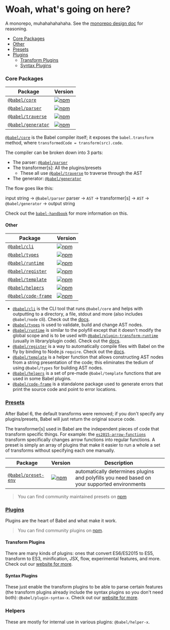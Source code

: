 # Woah, what's going on here?

A monorepo, muhahahahahaha. See the [monorepo design doc](/doc/design/monorepo.md) for reasoning.

- [Core Packages](#core-packages)
- [Other](#other)
- [Presets](#presets)
- [Plugins](#plugins)
  - [Transform Plugins](#transform-plugins)
  - [Syntax Plugins](#syntax-plugins)

### Core Packages

| Package | Version |
|---------|---------|
| [`@babel/core`](/packages/babel-core) | [![npm](https://img.shields.io/npm/v/@babel/core.svg?maxAge=3600)](https://www.npmjs.com/package/@babel/core) |
| [`@babel/parser`](/packages/babel-parser) | [![npm](https://img.shields.io/npm/v/@babel/parser.svg?maxAge=3600)](https://www.npmjs.com/package/@babel/parser) |
| [`@babel/traverse`](/packages/babel-traverse) | [![npm](https://img.shields.io/npm/v/@babel/traverse.svg?maxAge=3600)](https://www.npmjs.com/package/@babel/traverse) |
| [`@babel/generator`](/packages/babel-generator) | [![npm](https://img.shields.io/npm/v/@babel/generator.svg?maxAge=3600)](https://www.npmjs.com/package/@babel/generator) |

[`@babel/core`](/packages/babel-core) is the Babel compiler itself; it exposes the `babel.transform` method, where `transformedCode = transform(src).code`.

The compiler can be broken down into 3 parts:
- The parser: [`@babel/parser`](/packages/babel-parser)
- The transformer[s]: All the plugins/presets
  - These all use [`@babel/traverse`](/packages/babel-traverse) to traverse through the AST
- The generator: [`@babel/generator`](/packages/babel-generator)

The flow goes like this:

input string -> `@babel/parser` parser -> `AST` -> transformer[s] -> `AST` -> `@babel/generator` -> output string

Check out the [`babel-handbook`](https://github.com/thejameskyle/babel-handbook/blob/master/translations/en/plugin-handbook.md#introduction) for more information on this.

#### Other

| Package | Version |
|---------|---------|
| [`@babel/cli`](/packages/babel-cli) | [![npm](https://img.shields.io/npm/v/@babel/cli.svg?maxAge=3600)](https://www.npmjs.com/package/@babel/cli) |
| [`@babel/types`](/packages/babel-types) | [![npm](https://img.shields.io/npm/v/@babel/types.svg?maxAge=3600)](https://www.npmjs.com/package/@babel/types) |
| [`@babel/runtime`](/packages/babel-runtime) | [![npm](https://img.shields.io/npm/v/@babel/runtime.svg?maxAge=3600)](https://www.npmjs.com/package/@babel/runtime) |
| [`@babel/register`](/packages/babel-register) | [![npm](https://img.shields.io/npm/v/@babel/register.svg?maxAge=3600)](https://www.npmjs.com/package/@babel/register) |
| [`@babel/template`](/packages/babel-template) | [![npm](https://img.shields.io/npm/v/@babel/template.svg?maxAge=3600)](https://www.npmjs.com/package/@babel/template) |
| [`@babel/helpers`](/packages/babel-helpers) | [![npm](https://img.shields.io/npm/v/@babel/helpers.svg?maxAge=3600)](https://www.npmjs.com/package/@babel/helpers) |
| [`@babel/code-frame`](/packages/babel-code-frame) | [![npm](https://img.shields.io/npm/v/@babel/code-frame.svg?maxAge=3600)](https://www.npmjs.com/package/@babel/code-frame) |

- [`@babel/cli`](/packages/babel-cli) is the CLI tool that runs `@babel/core` and helps with outputting to a directory, a file, stdout and more (also includes `@babel/node` cli). Check out the [docs](https://babeljs.io/docs/usage/cli/).
- [`@babel/types`](/packages/babel-types) is used to validate, build and change AST nodes.
- [`@babel/runtime`](/packages/babel-runtime) is similar to the polyfill except that it doesn't modify the global scope and is to be used with [`@babel/plugin-transform-runtime`](/packages/babel-plugin-transform-runtime) (usually in library/plugin code). Check out the [docs](https://babeljs.io/docs/plugins/transform-runtime/).
- [`@babel/register`](/packages/babel-register) is a way to automatically compile files with Babel on the fly by binding to Node.js `require`. Check out the [docs](http://babeljs.io/docs/usage/require/).
- [`@babel/template`](/packages/babel-template) is a helper function that allows constructing AST nodes from a string presentation of the code; this eliminates the tedium of using `@babel/types` for building AST nodes.
- [`@babel/helpers`](/packages/babel-helpers) is a set of pre-made `@babel/template` functions that are used in some Babel plugins.
- [`@babel/code-frame`](/packages/babel-code-frame) is a standalone package used to generate errors that print the source code and point to error locations.

### [Presets](http://babeljs.io/docs/plugins/#presets)

After Babel 6, the default transforms were removed; if you don't specify any plugins/presets, Babel will just return the original source code.

The transformer[s] used in Babel are the independent pieces of code that transform specific things. For example: the [`es2015-arrow-functions`](/packages/babel-plugin-transform-arrow-functions) transform specifically changes arrow functions into regular functions. A preset is simply an array of plugins that make it easier to run a whole a set of transforms without specifying each one manually.

| Package | Version | Description |
|---------|---------|-------------|
| [`@babel/preset-env`](/packages/babel-preset-env) | [![npm](https://img.shields.io/npm/v/@babel/preset-env.svg?maxAge=?maxAge=3600)](https://www.npmjs.com/package/@babel/preset-env) | automatically determines plugins and polyfills you need based on your supported environments |

> You can find community maintained presets on [npm](https://www.npmjs.com/search?q=babel-preset)

### [Plugins](http://babeljs.io/docs/plugins)

Plugins are the heart of Babel and what make it work.

> You can find community plugins on [npm](https://www.npmjs.com/search?q=babel-plugin).

#### Transform Plugins

There are many kinds of plugins: ones that convert ES6/ES2015 to ES5, transform to ES3, minification, JSX, flow, experimental features, and more. Check out our [website for more](http://babeljs.io/docs/plugins/#transform-plugins).

#### Syntax Plugins

These just enable the transform plugins to be able to parse certain features (the transform plugins already include the syntax plugins so you don't need both): `@babel/plugin-syntax-x`. Check out our [website for more](http://babeljs.io/docs/plugins/#syntax-plugins).

### Helpers

These are mostly for internal use in various plugins: `@babel/helper-x`.
